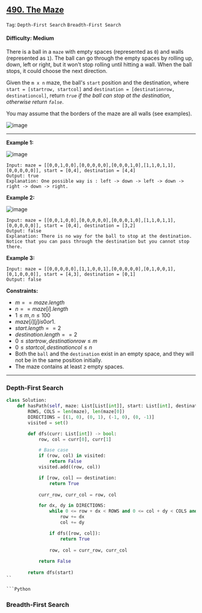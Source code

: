 ## [490. The Maze](https://leetcode.com/problems/the-maze/)

```Tag```: ```Depth-First Search``` ```Breadth-First Search```

#### Difficulty: Medium

There is a ball in a ```maze``` with empty spaces (represented as ```0```) and walls (represented as ```1```). The ball can go through the empty spaces by rolling up, down, left or right, but it won't stop rolling until hitting a wall. When the ball stops, it could choose the next direction.

Given the ```m x n``` maze, the ball's ```start``` position and the destination, where ```start = [startrow, startcol]``` and ```destination = [destinationrow, destinationcol]```, return _```true``` if the ball can stop at the destination, otherwise return ```false```_.

You may assume that the borders of the maze are all walls (see examples).

![image](https://github.com/quananhle/Python/assets/35042430/ed21f4cf-006f-4ff9-9db1-902c1bad57eb)

---

__Example 1:__

![image](https://assets.leetcode.com/uploads/2021/03/31/maze1-1-grid.jpg)
```
Input: maze = [[0,0,1,0,0],[0,0,0,0,0],[0,0,0,1,0],[1,1,0,1,1],[0,0,0,0,0]], start = [0,4], destination = [4,4]
Output: true
Explanation: One possible way is : left -> down -> left -> down -> right -> down -> right.
```

__Example 2:__

![image](https://assets.leetcode.com/uploads/2021/03/31/maze1-2-grid.jpg)
```
Input: maze = [[0,0,1,0,0],[0,0,0,0,0],[0,0,0,1,0],[1,1,0,1,1],[0,0,0,0,0]], start = [0,4], destination = [3,2]
Output: false
Explanation: There is no way for the ball to stop at the destination. Notice that you can pass through the destination but you cannot stop there.
```

__Example 3:__
```
Input: maze = [[0,0,0,0,0],[1,1,0,0,1],[0,0,0,0,0],[0,1,0,0,1],[0,1,0,0,0]], start = [4,3], destination = [0,1]
Output: false
```

__Constraints:__

- $m == maze.length$
- $n == maze[i].length$
- $1 \le m, n \le 100$
- $maze[i][j] is 0 or 1$.
- $start.length == 2$
- $destination.length == 2$
- $0 \le startrow, destinationrow \le m$
- $0 \le startcol, destinationcol \le n$
- Both the ```ball``` and the ```destination``` exist in an empty space, and they will not be in the same position initially.
- The maze contains at least ```2``` empty spaces.

---

### Depth-First Search

```Python
class Solution:
    def hasPath(self, maze: List[List[int]], start: List[int], destination: List[int]) -> bool:
        ROWS, COLS = len(maze), len(maze[0])
        DIRECTIONS = [(1, 0), (0, 1), (-1, 0), (0, -1)]
        visited = set()

        def dfs(curr: List[int]) -> bool:
            row, col = curr[0], curr[1]

            # Base case
            if (row, col) in visited:
                return False
            visited.add((row, col))

            if [row, col] == destination:
                return True
            
            curr_row, curr_col = row, col

            for dx, dy in DIRECTIONS:
                while 0 <= row + dx < ROWS and 0 <= col + dy < COLS and maze[row + dx][col + dy] == 0:
                    row += dx
                    col += dy

                if dfs([row, col]):
                    return True
            
                row, col = curr_row, curr_col
                
            return False
        
        return dfs(start)
``

```Python

```

### Breadth-First Search

```Python

```

```Python

```
